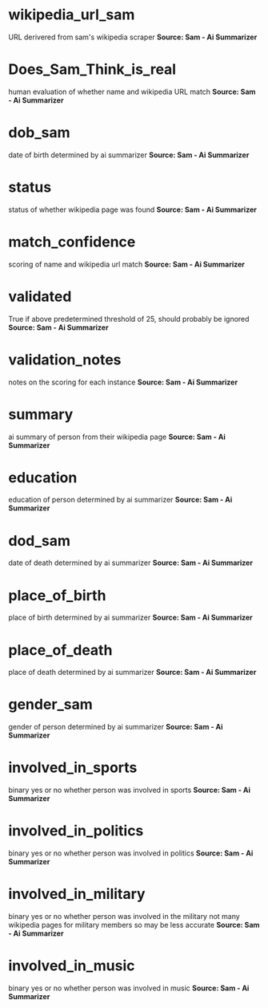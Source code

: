 
# wikipedia_url_sam
URL derivered from sam's wikipedia scraper
**Source: Sam - Ai Summarizer**

# Does_Sam_Think_is_real
human evaluation of whether name and wikipedia URL match
**Source: Sam - Ai Summarizer**
# dob_sam
date of birth determined by ai summarizer
**Source: Sam - Ai Summarizer**
# status
status of whether wikipedia page was found
**Source: Sam - Ai Summarizer**
# match_confidence
scoring of name and wikipedia url match
**Source: Sam - Ai Summarizer**
# validated
True if above predetermined threshold of 25, should probably be ignored
**Source: Sam - Ai Summarizer**
# validation_notes
notes on the scoring for each instance
**Source: Sam - Ai Summarizer**
# summary
ai summary of person from their wikipedia page
**Source: Sam - Ai Summarizer**

# education
education of person determined by ai summarizer
**Source: Sam - Ai Summarizer**
# dod_sam
date of death determined by ai summarizer
**Source: Sam - Ai Summarizer**
# place_of_birth
place of birth determined by ai summarizer
**Source: Sam - Ai Summarizer**
# place_of_death
place of death determined by ai summarizer
**Source: Sam - Ai Summarizer**
# gender_sam
gender of person determined by ai summarizer
**Source: Sam - Ai Summarizer**
# involved_in_sports
binary yes or no whether person was involved in sports
**Source: Sam - Ai Summarizer**
# involved_in_politics
binary yes or no whether person was involved in politics
**Source: Sam - Ai Summarizer**
# involved_in_military
binary yes or no whether person was involved in the military
	not many wikipedia pages for military members so may be less accurate
**Source: Sam - Ai Summarizer**
# involved_in_music
binary yes or no whether person was involved in music
**Source: Sam - Ai Summarizer**